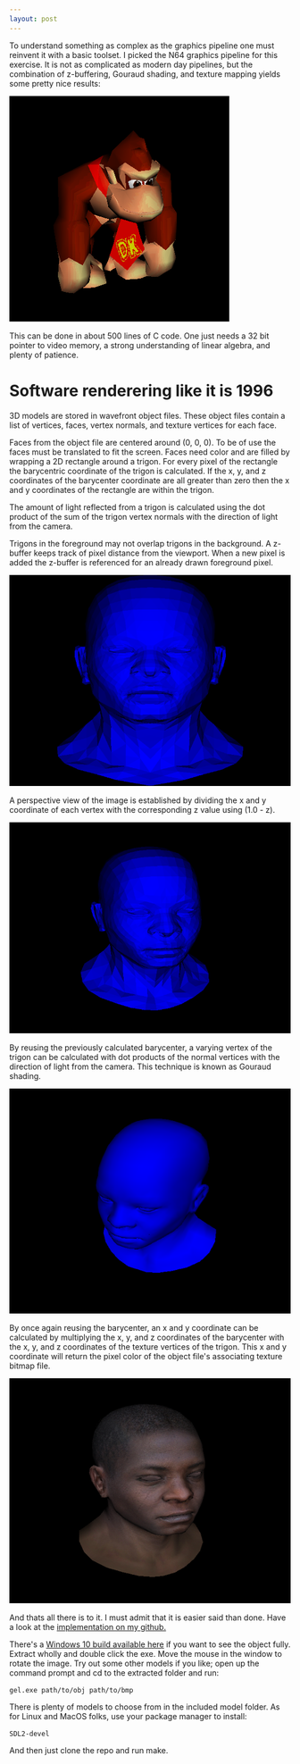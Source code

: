 ```yaml
---
layout: post
---
```


To understand something as complex as the graphics pipeline one must reinvent it with a basic toolset.
I picked the N64 graphics pipeline for this exercise. It is not as complicated as modern day pipelines,
but the combination of z-buffering, Gouraud shading, and texture mapping yields some pretty nice results:

![Donkey Kong](/images/dk.png)

This can be done in about 500 lines of C code. One just needs a 32 bit pointer to video memory,
a strong understanding of linear algebra, and plenty of patience.

# Software renderering like it is 1996

3D models are stored in wavefront object files. These object files contain a list of vertices, faces,
vertex normals, and texture vertices for each face.

Faces from the object file are centered around (0, 0, 0). To be of use the faces must be
translated to fit the screen. Faces need color and are filled by wrapping a 2D rectangle
around a trigon. For every pixel of the rectangle the barycentric coordinate of the trigon is calculated.
If the x, y, and z coordinates of the barycenter coordinate are all greater than zero then the x and y
coordinates of the rectangle are within the trigon.

The amount of light reflected from a trigon is calculated using the dot product of the sum of the trigon vertex
normals with the direction of light from the camera.

Trigons in the foreground may not overlap trigons in the background. A z-buffer keeps track of pixel
distance from the viewport. When a new pixel is added the z-buffer is referenced for an already drawn foreground pixel.

![Flat shading - Isometric](/images/gel/a.png)

A perspective view of the image is established by dividing the x and y coordinate of each vertex with the
corresponding z value using (1.0 - z).

![Flat shading - Perspective](/images/gel/b.png)

By reusing the previously calculated barycenter, a varying vertex of the trigon can be calculated
with dot products of the normal vertices with the direction of light from the camera. This technique is
known as Gouraud shading.

![Gouraud shading](/images/gel/c.png)

By once again reusing the barycenter, an x and y coordinate can be calculated
by multiplying the x, y, and z coordinates of the barycenter with the x, y, and z coordinates of the texture
vertices of the trigon. This x and y coordinate will return the pixel color of the object file's associating texture
bitmap file.

![Gouraud shading](/images/gel/d.png)

And thats all there is to it. I must admit that it is easier said than done. Have a look at
the [implementation on my github.](https://github.com/glouw/gel)

There's a [Windows 10 build available here](https://github.com/glouw/gel/releases/download/gel-1.2/gel-1.2.zip)
if you want to see the object fully. Extract wholly and double click the exe. Move the mouse in the window to rotate
the image. Try out some other models if you like; open up the command prompt and cd to the extracted folder and run:

```
gel.exe path/to/obj path/to/bmp
```
There is plenty of models to choose from in the included model folder. As for Linux and MacOS folks,
use your package manager to install:
```
SDL2-devel
```
And then just clone the repo and run make.
